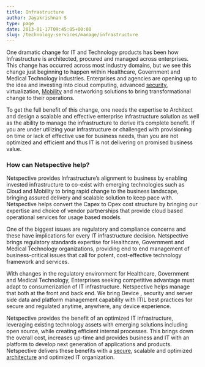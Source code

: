 ```yaml
---
title: Infrastructure
author: Jayakrishnan S
type: page
date: 2013-01-17T09:45:05+00:00
slug: /technology-services/manage/infrastructure
---
```

One dramatic change for IT and Technology products has been how Infrastructure is architected, procured and managed across enterprises. This change has occurred across most industry domains, but we see this change just beginning to happen within Healthcare, Government and Medical Technology industries. Enterprises and agencies are opening up to the idea and investing into cloud computing, advanced [security](/security/), virtualization, [Mobility](/mobility/) and networking solutions to bring transformational change to their operations.

To get the full benefit of this change, one needs the expertise to Architect and design a scalable and effective enterprise infrastructure solution as well as the ability to manage the infrastructure to derive it’s complete benefit. If you are under utilizing your infrastructure or challenged with provisioning on time or lack of effective use for business needs, than you are not optimized and efficient and thus IT is not delivering on promised business value.

### How can Netspective help?

Netspective provides Infrastructure’s alignment to business by enabling invested infrastructure to co-exist with emerging technologies such as Cloud and Mobility to bring rapid change to the business landscape, bringing assured delivery and scalable solution to keep pace with. Netspective helps convert the Capex to Opex cost structure by bringing our expertise and choice of vendor partnerships that provide cloud based operational services for usage based models.

One of the biggest issues are regulatory and compliance concerns and these have implications for every IT infrastructure decision. Netspective brings regulatory standards expertise for Healthcare, Government and Medical Technology organizations, providing end to end management of business-critical issues that call for potent, cost-effective technology framework and services.

With changes in the regulatory environment for Healthcare, Government and Medical Technology, Enterprises seeking competitive advantage must adapt to consumerization of IT infrastructure. Netspective helps manage that both at the front and back end. We bring Device , security and server side data and platform management capability with ITIL best practices for secure and regulated anytime, anywhere, any device experience.

Netspective provides the benefit of an optimized IT infrastructure, leveraging existing technology assets with emerging solutions including open source, while creating efficient internal processes. This brings down the overall cost, increases up-time and provides business and IT with an platform to develop next generation of applications and products. Netspective delivers these benefits with a [secure](/security/), scalable and optimized [architecture](/architecture/) and optimized IT organization.